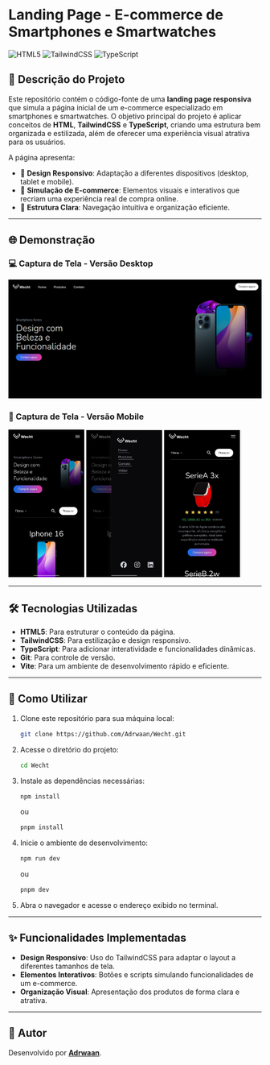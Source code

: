 # Landing Page - E-commerce de Smartphones e Smartwatches

![HTML5](https://img.shields.io/badge/html5-%23E34F26.svg?style=for-the-badge&logo=html5&logoColor=white)
![TailwindCSS](https://img.shields.io/badge/tailwindcss-%2338B2AC.svg?style=for-the-badge&logo=tailwind-css&logoColor=white)
![TypeScript](https://img.shields.io/badge/typescript-%23007ACC.svg?style=for-the-badge&logo=typescript&logoColor=white)

## 📖 Descrição do Projeto

Este repositório contém o código-fonte de uma **landing page responsiva** que simula a página inicial de um e-commerce especializado em smartphones e smartwatches. O objetivo principal do projeto é aplicar conceitos de **HTML**, **TailwindCSS** e **TypeScript**, criando uma estrutura bem organizada e estilizada, além de oferecer uma experiência visual atrativa para os usuários.

A página apresenta:

- 🎨 **Design Responsivo**: Adaptação a diferentes dispositivos (desktop, tablet e mobile).
- 🛒 **Simulação de E-commerce**: Elementos visuais e interativos que recriam uma experiência real de compra online.
- 🧩 **Estrutura Clara**: Navegação intuitiva e organização eficiente.

---

## 🌐 Demonstração

### 💻 Captura de Tela - Versão Desktop

![Desktop screenshot](./images/image1.png)

### 📱 Captura de Tela - Versão Mobile

<img width="30%" src="./images/image2.jpg">&nbsp;<img width="30%" src="./images/image3.jpg">&nbsp;<img width="30%" src="./images/image4.jpg">

---

## 🛠 Tecnologias Utilizadas

- **HTML5**: Para estruturar o conteúdo da página.
- **TailwindCSS**: Para estilização e design responsivo.
- **TypeScript**: Para adicionar interatividade e funcionalidades dinâmicas.
- **Git**: Para controle de versão.
- **Vite**: Para um ambiente de desenvolvimento rápido e eficiente.

---

## 🚀 Como Utilizar

1. Clone este repositório para sua máquina local:

   ```bash
   git clone https://github.com/Adrwaan/Wecht.git
   ```

2. Acesse o diretório do projeto:

   ```bash
   cd Wecht
   ```

3. Instale as dependências necessárias:

   ```bash
   npm install
   ```

   ou

   ```bash
   pnpm install
   ```

4. Inicie o ambiente de desenvolvimento:

   ```bash
   npm run dev
   ```

   ou

   ```bash
   pnpm dev
   ```

5. Abra o navegador e acesse o endereço exibido no terminal.

---

## ✨ Funcionalidades Implementadas

- **Design Responsivo**: Uso do TailwindCSS para adaptar o layout a diferentes tamanhos de tela.
- **Elementos Interativos**: Botões e scripts simulando funcionalidades de um e-commerce.
- **Organização Visual**: Apresentação dos produtos de forma clara e atrativa.

---

## 👤 Autor

Desenvolvido por [**Adrwaan**](https://github.com/Adrwaan).
